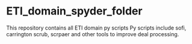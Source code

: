 # ETI_domain_spyder_folder
This repository contains all ETI domain py scripts
Py scripts include sofi, carrington scrub, scrpaer and other tools to improve deal processing.
